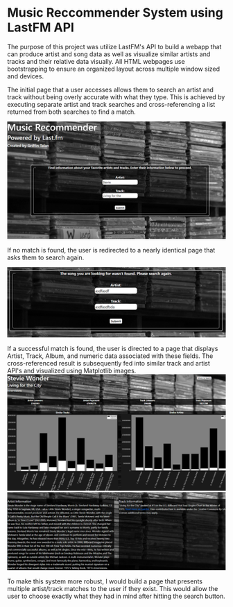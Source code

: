 # Music Reccommender System using LastFM API

The purpose of this project was utilize LastFM's API to build a webapp that can produce artist and song data as well as visualize similar artists and tracks and their relative data visually. All HTML webpages use bootstrapping to ensure an organized layout across multiple window sized and devices.


The initial page that a user accesses allows them to search an artist and track without being overly accurate with what they type. This is achieved by executing separate artist and track searches and cross-referencing a list returned from both searches to find a match.

![](./images/reccommender_1.png)

If no match is found, the user is redirected to a nearly identical page that asks them to search again.

![](./images/reccommender_4.png)

If a successful match is found, the user is directed to a page that displays Artist, Track, Album, and numeric data associated with these fields. The cross-referenced result is subsequently fed into similar track and artist API's and visualized using Matplotlib images.
![](./images/reccommender_2.png)
![](./images/reccommender_3.png)


To make this system more robust, I would build a page that presents multiple artist/track matches to the user if they exist. This would allow the user to choose exactly what they had in mind after hitting the search button. 